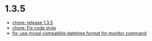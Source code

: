# 1.3.5
- [chore: release 1.3.5](https://github.com/FriendsOfShopware/FroshTools/commit/6d7cba8)
- [chore: Fix code style](https://github.com/FriendsOfShopware/FroshTools/commit/6b83f67)
- [fix: use mysql compatible datetime format for monitor command](https://github.com/FriendsOfShopware/FroshTools/commit/8cd1e1f)